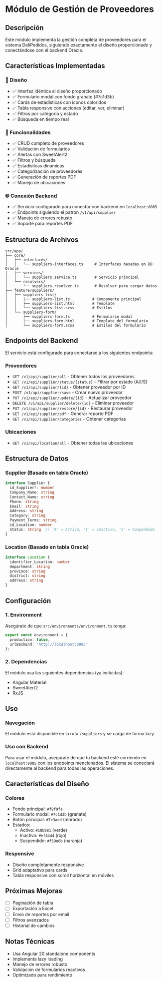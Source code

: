 # Módulo de Gestión de Proveedores

## Descripción
Este módulo implementa la gestión completa de proveedores para el sistema DeliPedidos, siguiendo exactamente el diseño proporcionado y conectándose con el backend Oracle.

## Características Implementadas

### 🎨 Diseño
- ✅ Interfaz idéntica al diseño proporcionado
- ✅ Formulario modal con fondo granate (#7c1d3b)
- ✅ Cards de estadísticas con iconos coloridos
- ✅ Tabla responsive con acciones (editar, ver, eliminar)
- ✅ Filtros por categoría y estado
- ✅ Búsqueda en tiempo real

### 🔧 Funcionalidades
- ✅ CRUD completo de proveedores
- ✅ Validación de formularios
- ✅ Alertas con SweetAlert2
- ✅ Filtros y búsqueda
- ✅ Estadísticas dinámicas
- ✅ Categorización de proveedores
- ✅ Generación de reportes PDF
- ✅ Manejo de ubicaciones

### 🌐 Conexión Backend
- ✅ Servicio configurado para conectar con backend en `localhost:8085`
- ✅ Endpoints siguiendo el patrón `/v1/api/supplier`
- ✅ Manejo de errores robusto
- ✅ Soporte para reportes PDF

## Estructura de Archivos

```
src/app/
├── core/
│   ├── interfaces/
│   │   └── suppliers-interfaces.ts     # Interfaces basadas en BD Oracle
│   ├── services/
│   │   └── suppliers.service.ts        # Servicio principal
│   └── resolvers/
│       └── suppliers.resolver.ts       # Resolver para cargar datos
├── feature/suppliers/
│   ├── suppliers-list/
│   │   ├── suppliers-list.ts          # Componente principal
│   │   ├── suppliers-list.html        # Template
│   │   └── suppliers-list.scss        # Estilos
│   └── suppliers-form/
│       ├── suppliers-form.ts          # Formulario modal
│       ├── suppliers-form.html        # Template del formulario
│       └── suppliers-form.scss        # Estilos del formulario
```

## Endpoints del Backend

El servicio está configurado para conectarse a los siguientes endpoints:

### Proveedores
- `GET /v1/api/supplier/all` - Obtener todos los proveedores
- `GET /v1/api/supplier/status/{status}` - Filtrar por estado (A/I/S)
- `GET /v1/api/supplier/{id}` - Obtener proveedor por ID
- `POST /v1/api/supplier/save` - Crear nuevo proveedor
- `PUT /v1/api/supplier/update/{id}` - Actualizar proveedor
- `DELETE /v1/api/supplier/delete/{id}` - Eliminar proveedor
- `PUT /v1/api/supplier/restore/{id}` - Restaurar proveedor
- `GET /v1/api/supplier/pdf` - Generar reporte PDF
- `GET /v1/api/supplier/categories` - Obtener categorías

### Ubicaciones
- `GET /v1/api/location/all` - Obtener todas las ubicaciones

## Estructura de Datos

### Supplier (Basado en tabla Oracle)
```typescript
interface Supplier {
  id_Supplier?: number
  Company_Name: string
  Contact_Name: string
  Phone: string
  Email: string
  Address: string
  Category: string
  Payment_Terms: string
  id_Location: number
  Status: string  // 'A' = Activo, 'I' = Inactivo, 'S' = Suspendido
}
```

### Location (Basado en tabla Oracle)
```typescript
interface Location {
  identifier_Location: number
  department: string
  province: string
  district: string
  address: string
}
```

## Configuración

### 1. Environment
Asegúrate de que `src/environments/environment.ts` tenga:
```typescript
export const environment = {
  production: false,
  urlBackEnd: 'http://localhost:8085'
};
```

### 2. Dependencias
El módulo usa las siguientes dependencias (ya incluidas):
- Angular Material
- SweetAlert2
- RxJS

## Uso

### Navegación
El módulo está disponible en la ruta `/suppliers` y se carga de forma lazy.

### Uso con Backend
Para usar el módulo, asegúrate de que tu backend esté corriendo en `localhost:8085` con los endpoints mencionados. El sistema se conectará directamente al backend para todas las operaciones.

## Características del Diseño

### Colores
- Fondo principal: `#f8f9fa`
- Formulario modal: `#7c1d3b` (granate)
- Botón principal: `#7c3aed` (morado)
- Estados:
  - Activo: `#10b981` (verde)
  - Inactivo: `#ef4444` (rojo)
  - Suspendido: `#f59e0b` (naranja)

### Responsive
- Diseño completamente responsive
- Grid adaptativo para cards
- Tabla responsive con scroll horizontal en móviles

## Próximas Mejoras
- [ ] Paginación de tabla
- [ ] Exportación a Excel
- [ ] Envío de reportes por email
- [ ] Filtros avanzados
- [ ] Historial de cambios

## Notas Técnicas
- Usa Angular 20 standalone components
- Implementa lazy loading
- Manejo de errores robusto
- Validación de formularios reactivos
- Optimizado para rendimiento